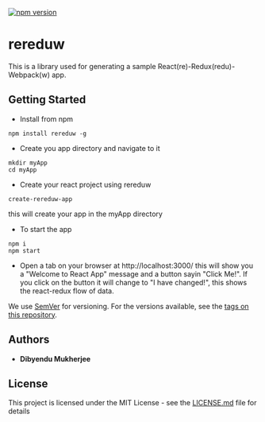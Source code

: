 [![npm version](https://badge.fury.io/js/rereduw.svg)](https://badge.fury.io/js/rereduw)

# rereduw

This is a library used for generating a sample React(re)-Redux(redu)-Webpack(w) app.

## Getting Started
* Install from npm
```
npm install rereduw -g
```
* Create you app directory and navigate to it
```
mkdir myApp
cd myApp
```
* Create your react project using rereduw
```
create-rereduw-app
```
this will create your app in the myApp directory

* To start the app 
```
npm i
npm start
```
* Open a tab on your browser at http://localhost:3000/ 
this will show you a "Welcome to React App" message and a button sayin "Click Me!".
If you click on the button it will change to "I have changed!", this shows the react-redux flow
of data.


We use [SemVer](http://semver.org/) for versioning. For the versions available, see the [tags on this repository](https://github.com/your/project/tags). 

## Authors

* **Dibyendu Mukherjee** 

## License

This project is licensed under the MIT License - see the [LICENSE.md](LICENSE.md) file for details

